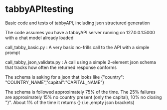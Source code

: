 # tabbyAPItesting
Basic code and tests of tabbyAPI, including json structured generation

The code assumes you have a tabbyAPI server running on 127.0.0.1:5000 with a chat model already loaded

call_tabby_basic.py : A very basic no-frills call to the API with a simple prompt

call_tabby_json_validate.py : A call using a simple 2-element json schema that tracks how often the returned response conforms

The schema is asking for a json that looks like {"country": "COUNTRY_NAME","capital":"CAPITAL_NAME"}

The schema is followed approximately 75% of the time.
The 25% failures are approximately 15% no country present (only the capital), 10% no closing "}".  About 1% of the time it returns {} (i.e.,empty json brackets)
